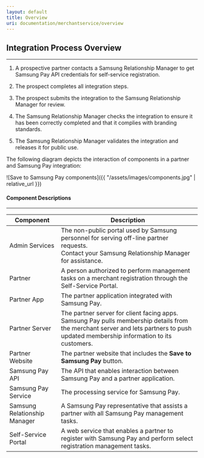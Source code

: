 ```yaml
---
layout: default
title: Overview
uri: documentation/merchantservice/overview
---
```


## Integration Process Overview
---
1. A prospective partner contacts a Samsung Relationship Manager to get Samsung Pay API credentials for self-service registration.

2. The prospect completes all integration steps.

3. The prospect submits the integration to the Samsung Relationship Manager for review.

4. The Samsung Relationship Manager checks the integration to ensure it has been correctly completed and that it complies with branding standards.

5. The Samsung Relationship Manager validates the integration and releases it for public use.

The following diagram depicts the interaction of components in a partner and Samsung Pay integration:

![Save to Samsung Pay components]({{ "/assets/images/components.jpg" | relative_url }})


#### Component Descriptions
---
<table class="table is-bordered is-striped is-narrow components_desc">
  <thead>
    <tr>
      <th class="components_name">Component</th>
      <th>Description</th>
    </tr>
  </thead>
  <tbody>
    <tr>
      <td>Admin Services</td>
      <td>
        The non-public portal used by Samsung personnel for serving off-line partner requests.
        </br>Contact your Samsung Relationship Manager for assistance.
      </td>
    </tr>
    <tr>
      <td>Partner</td>
      <td>
        A person authorized to perform management tasks on a merchant registration through the Self-Service Portal.
      </td>
    </tr>
    <tr>
      <td>Partner App</td>
      <td>
        The partner application integrated with Samsung Pay.
      </td>
    </tr>
    <tr>
      <td>Partner Server</td>
      <td>
        The partner server for client facing apps. Samsung Pay pulls membership details from the merchant server and lets partners to push updated membership information to its customers.
      </td>
    </tr>
    <tr>
      <td>Partner Website</td>
      <td>
        The partner website that includes the <strong>Save to Samsung Pay</strong> button.
      </td>
    </tr>
    <tr>
      <td>Samsung Pay API</td>
      <td>
        The API that enables interaction between Samsung Pay and a partner application.
      </td>
    </tr>
    <tr>
      <td>Samsung Pay Service</td>
      <td>
        The processing service for Samsung Pay.
      </td>
    </tr>
    <tr>
      <td>Samsung Relationship Manager</td>
      <td>
        A Samsung Pay representative that assists a partner with all Samsung Pay management tasks.
      </td>
    </tr>
    <tr>
      <td>Self-Service Portal</td>
      <td>
        A web service that enables a partner to register with Samsung Pay and perform select registration management tasks.
      </td>
    </tr>
  </tbody>
</table>
